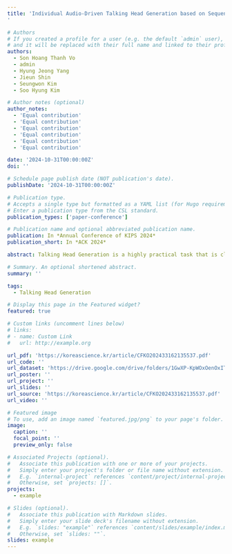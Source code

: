 ```yaml
---
title: 'Individual Audio-Driven Talking Head Generation based on Sequence of Landmark
'

# Authors
# If you created a profile for a user (e.g. the default `admin` user), write the username (folder name) here
# and it will be replaced with their full name and linked to their profile.
authors:
  - Son Hoang Thanh Vo
  - admin 
  - Hyung Jeong Yang
  - Jieun Shin
  - Seungwon Kim
  - Soo Hyung Kim

# Author notes (optional)
author_notes:
  - 'Equal contribution'
  - 'Equal contribution'
  - 'Equal contribution'
  - 'Equal contribution'
  - 'Equal contribution'
  - 'Equal contribution'

date: '2024-10-31T00:00:00Z'
doi: ''

# Schedule page publish date (NOT publication's date).
publishDate: '2024-10-31T00:00:00Z'

# Publication type.
# Accepts a single type but formatted as a YAML list (for Hugo requirements).
# Enter a publication type from the CSL standard.
publication_types: ['paper-conference']

# Publication name and optional abbreviated publication name.
publication: In *Annual Conference of KIPS 2024*
publication_short: In *ACK 2024* 

abstract: Talking Head Generation is a highly practical task that is closely tied to current technology and has a wide range of applications in everyday life. This technology will be of great help in the fields of photography, online conversation as well as in education and medicine. In this paper, the authors proposed a novel approach for Individual Audio-Driven Talking Head Generation by leveraging a sequence of landmarks and employing a diffusion model for image reconstruction. Building upon previous landmark-based methods and advancements in generative models, the authors introduce an optimized noise addition technique designed to enhance the model's ability to learn temporal information from input data. The proposed method outperforms recent approaches in metrics such as Landmark Distance (LD) and Structural Similarity Index Measure (SSIM), demonstrating the effectiveness of the diffusion model in this domain. However, there are still challenges in optimization. The paper conducts ablation studies to identify these issues and outlines directions for future development.

# Summary. An optional shortened abstract.
summary: ''

tags:
  - Talking Head Generation

# Display this page in the Featured widget?
featured: true

# Custom links (uncomment lines below)
# links:
# - name: Custom Link
#   url: http://example.org

url_pdf: 'https://koreascience.kr/article/CFKO202433162135537.pdf'
url_code: ''
url_dataset: 'https://drive.google.com/drive/folders/1GwXP-KpWOxOenOxITTsURJZQ_1pkd4-j'
url_poster: ''
url_project: ''
url_slides: ''
url_source: 'https://koreascience.kr/article/CFKO202433162135537.pdf'
url_video: ''

# Featured image
# To use, add an image named `featured.jpg/png` to your page's folder.
image:
  caption: ''
  focal_point: ''
  preview_only: false

# Associated Projects (optional).
#   Associate this publication with one or more of your projects.
#   Simply enter your project's folder or file name without extension.
#   E.g. `internal-project` references `content/project/internal-project/index.md`.
#   Otherwise, set `projects: []`.
projects:
  - example

# Slides (optional).
#   Associate this publication with Markdown slides.
#   Simply enter your slide deck's filename without extension.
#   E.g. `slides: "example"` references `content/slides/example/index.md`.
#   Otherwise, set `slides: ""`.
slides: example
---
```

